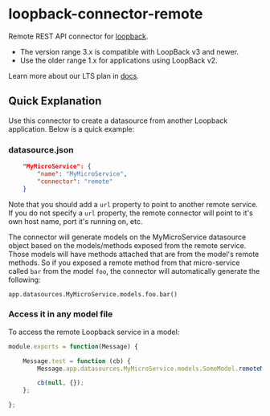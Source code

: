 # loopback-connector-remote

Remote REST API connector for [loopback](https://github.com/strongloop/loopback).

- The version range 3.x is compatible with LoopBack v3 and newer.
- Use the older range 1.x for applications using LoopBack v2.

Learn more about our LTS plan in [docs](http://loopback.io/doc/zh/contrib/Long-term-support.html).

## Quick Explanation

Use this connector to create a datasource from another Loopback application.  Below is a quick example:

### datasource.json
```json
	"MyMicroService": {
		"name": "MyMicroService",
		"connector": "remote"
	}
```
Note that you should add a `url` property to point to another remote service.
If you do not specify a `url` property, the remote connector will point to it's own host name, port it's running on, etc.

The connector will generate models on the MyMicroService datasource object based on the models/methods exposed from the remote service.  Those models will have methods attached that are
from the model's remote methods.  So if you exposed a remote method from that micro-service called `bar` from the model `foo`,
the connector will automatically generate the following:

`app.datasources.MyMicroService.models.foo.bar()`

### Access it in any model file
To access the remote Loopback service in a model:

```javascript
module.exports = function(Message) {

	Message.test = function (cb) {
		Message.app.datasources.MyMicroService.models.SomeModel.remoteMethodNameHere(function () {});

		cb(null, {});
	};

};
```
